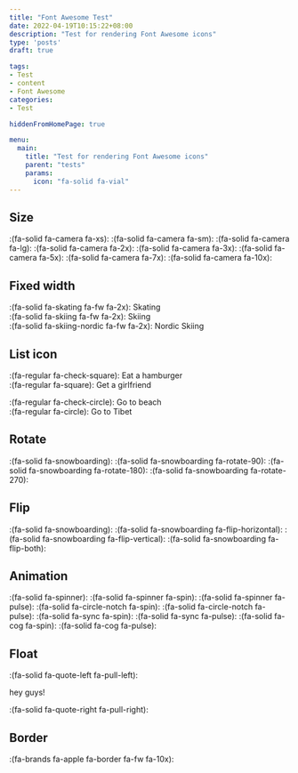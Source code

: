 ```yaml
---
title: "Font Awesome Test"
date: 2022-04-19T10:15:22+08:00
description: "Test for rendering Font Awesome icons"
type: 'posts'
draft: true

tags:
- Test
- content
- Font Awesome
categories:
- Test

hiddenFromHomePage: true

menu:
  main:
    title: "Test for rendering Font Awesome icons"
    parent: "tests"
    params:
      icon: "fa-solid fa-vial"
---
```


## Size

:(fa-solid fa-camera fa-xs):
:(fa-solid fa-camera fa-sm):
:(fa-solid fa-camera fa-lg):
:(fa-solid fa-camera fa-2x):
:(fa-solid fa-camera fa-3x):
:(fa-solid fa-camera fa-5x):
:(fa-solid fa-camera fa-7x):
:(fa-solid fa-camera fa-10x):

## Fixed width

:(fa-solid fa-skating fa-fw fa-2x): Skating  
:(fa-solid fa-skiing fa-fw fa-2x): Skiing  
:(fa-solid fa-skiing-nordic fa-fw fa-2x): Nordic Skiing  

## List icon

:(fa-regular fa-check-square): Eat a hamburger  
:(fa-regular fa-square): Get a girlfriend

:(fa-regular fa-check-circle): Go to beach  
:(fa-regular fa-circle): Go to Tibet

## Rotate

:(fa-solid fa-snowboarding):
:(fa-solid fa-snowboarding fa-rotate-90):
:(fa-solid fa-snowboarding fa-rotate-180):
:(fa-solid fa-snowboarding fa-rotate-270):

## Flip

:(fa-solid fa-snowboarding):
:(fa-solid fa-snowboarding fa-flip-horizontal):
:(fa-solid fa-snowboarding fa-flip-vertical):
:(fa-solid fa-snowboarding fa-flip-both):


## Animation

:(fa-solid fa-spinner):
:(fa-solid fa-spinner fa-spin):
:(fa-solid fa-spinner fa-pulse):
:(fa-solid fa-circle-notch fa-spin):
:(fa-solid fa-circle-notch fa-pulse):
:(fa-solid fa-sync fa-spin):
:(fa-solid fa-sync fa-pulse):
:(fa-solid fa-cog fa-spin):
:(fa-solid fa-cog fa-pulse):


## Float

:(fa-solid fa-quote-left fa-pull-left):

<div class="text-center">hey guys!</div>

:(fa-solid fa-quote-right fa-pull-right):

## Border

:(fa-brands fa-apple fa-border fa-fw fa-10x):